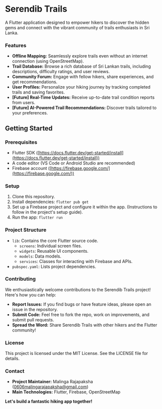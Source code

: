 # Serendib Trails

A Flutter application designed to empower hikers to discover the hidden gems and connect with the vibrant community of trails enthusiasts in Sri Lanka.

### Features

- **Offline Mapping:** Seamlessly explore trails even without an internet connection (using OpenStreetMap).
- **Trail Database:** Browse a rich database of Sri Lankan trails, including descriptions, difficulty ratings, and user reviews.
- **Community Forum:** Engage with fellow hikers, share experiences, and get recommendations.
- **User Profiles:** Personalize your hiking journey by tracking completed trails and saving favorites.
- **[Future] Real-Time Updates:** Receive up-to-date trail condition reports from users.
- **[Future] AI-Powered Trail Recommendations:** Discover trails tailored to your preferences.

## Getting Started

### Prerequisites

- Flutter SDK ([https://docs.flutter.dev/get-started/install](https://docs.flutter.dev/get-started/install))
- A code editor (VS Code or Android Studio are recommended)
- Firebase account ([https://firebase.google.com/](https://firebase.google.com/))

### Setup

1. Clone this repository.
2. Install dependencies: `flutter pub get`
3. Set up a Firebase project and configure it within the app. (Instructions to follow in the project's setup guide).
4. Run the app: `flutter run`

### Project Structure

- `lib`: Contains the core Flutter source code.
  - `screens`: Individual screen files.
  - `widgets`: Reusable UI components.
  - `models`: Data models.
  - `services`: Classes for interacting with Firebase and APIs.
- `pubspec.yaml`: Lists project dependencies.

### Contributing

We enthusiastically welcome contributions to the Serendib Trails project! Here's how you can help:

- **Report Issues:** If you find bugs or have feature ideas, please open an issue in the repository.
- **Submit Code:** Feel free to fork the repo, work on improvements, and submit pull requests.
- **Spread the Word:** Share Serendib Trails with other hikers and the Flutter community!

### License

This project is licensed under the MIT License. See the LICENSE file for details.

### Contact

- **Project Maintainer:** Malinga Rajapaksha (0606malingarajapaksha@gmail.com)
- **Main Technologies:** Flutter, Firebase, OpenStreetMap

**Let's build a fantastic hiking app together!**
